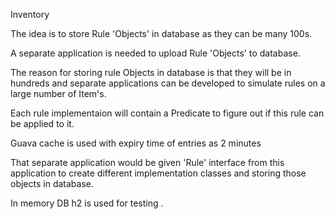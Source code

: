 Inventory

 The idea is to store Rule 'Objects' in database as they can be many 100s.

 A separate application is needed to upload Rule 'Objects' to database.

 The reason for storing rule Objects in database is that they will be
 in hundreds and separate applications can be developed to simulate rules
 on a large number of Item's.
 
 Each rule implementaion will contain a Predicate to figure out if this
 rule can be applied to it.

 Guava cache is used with expiry time of entries as 2 minutes

 That separate application would be given 'Rule' interface from this application
 to create different implementation classes and storing those objects in database.

 In memory DB h2 is used for testing .
